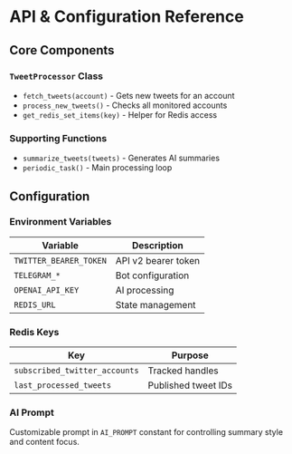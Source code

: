 # API & Configuration Reference

## Core Components

### `TweetProcessor` Class
- `fetch_tweets(account)` - Gets new tweets for an account
- `process_new_tweets()` - Checks all monitored accounts
- `get_redis_set_items(key)` - Helper for Redis access

### Supporting Functions
- `summarize_tweets(tweets)` - Generates AI summaries
- `periodic_task()` - Main processing loop

## Configuration

### Environment Variables
| Variable | Description |
|----------|-------------|
| `TWITTER_BEARER_TOKEN` | API v2 bearer token |
| `TELEGRAM_*` | Bot configuration |
| `OPENAI_API_KEY` | AI processing |
| `REDIS_URL` | State management |

### Redis Keys
| Key | Purpose |
|-----|---------|
| `subscribed_twitter_accounts` | Tracked handles |
| `last_processed_tweets` | Published tweet IDs |

### AI Prompt
Customizable prompt in `AI_PROMPT` constant for controlling summary style and content focus.
